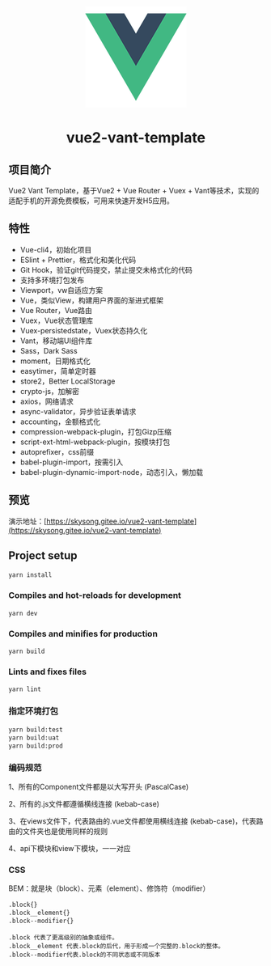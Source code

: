 <div align="center">
    <img src="./src/assets/images/logo-vue.png"/>
    <h1>vue2-vant-template</h1>
</div>

## 项目简介
Vue2 Vant Template，基于Vue2 + Vue Router + Vuex + Vant等技术，实现的适配手机的开源免费模板，可用来快速开发H5应用。

## 特性
- Vue-cli4，初始化项目
- ESlint + Prettier，格式化和美化代码
- Git Hook，验证git代码提交，禁止提交未格式化的代码
- 支持多环境打包发布
- Viewport，vw自适应方案
- Vue，类似View，构建用户界面的渐进式框架
- Vue Router，Vue路由
- Vuex，Vue状态管理库
- Vuex-persistedstate，Vuex状态持久化
- Vant，移动端UI组件库
- Sass，Dark Sass
- moment，日期格式化
- easytimer，简单定时器
- store2，Better LocalStorage
- crypto-js，加解密
- axios，网络请求
- async-validator，异步验证表单请求
- accounting，金额格式化
- compression-webpack-plugin，打包Gizp压缩
- script-ext-html-webpack-plugin，按模块打包
- autoprefixer，css前缀
- babel-plugin-import，按需引入
- babel-plugin-dynamic-import-node，动态引入，懒加载

## 预览

演示地址：[https://skysong.gitee.io/vue2-vant-template](https://skysong.gitee.io/vue2-vant-template)

## Project setup
```
yarn install
```

### Compiles and hot-reloads for development
```
yarn dev
```

### Compiles and minifies for production
```
yarn build
```

### Lints and fixes files
```
yarn lint
```

### 指定环境打包
```
yarn build:test
yarn build:uat
yarn build:prod
```

### 编码规范

1、所有的Component文件都是以大写开头 (PascalCase)

2、所有的.js文件都遵循横线连接 (kebab-case)

3、在views文件下，代表路由的.vue文件都使用横线连接 (kebab-case)，代表路由的文件夹也是使用同样的规则

4、api下模块和view下模块，一一对应

### CSS
BEM：就是块（block）、元素（element）、修饰符（modifier）
```
.block{}
.block__element{}
.block--modifier{}

.block 代表了更高级别的抽象或组件。
.block__element 代表.block的后代，用于形成一个完整的.block的整体。
.block--modifier代表.block的不同状态或不同版本
```
